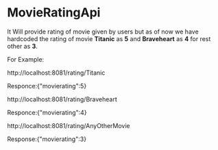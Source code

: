 # MovieRatingApi

It Will provide rating of movie given by users but as of now we have hardcoded the rating of movie **Titanic** as **5** and **Braveheart** as **4** for rest other as **3**.

For Example:

http://localhost:8081/rating/Titanic

Responce:{"movierating":5}

http://localhost:8081/rating/Braveheart

Responce:{"movierating":4}

http://localhost:8081/rating/AnyOtherMovie

Response:{"movierating":3}
